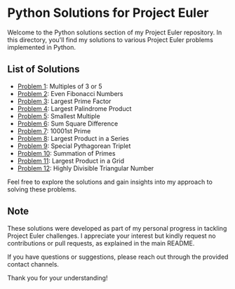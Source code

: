 # Python Solutions for Project Euler

Welcome to the Python solutions section of my Project Euler repository. In this directory, you'll find my solutions to various Project Euler problems implemented in Python.

## List of Solutions

- [Problem 1](https://github.com/ThatsLiamS/ProjectEuler/blob/main/Python/1.py): Multiples of 3 or 5
- [Problem 2](https://github.com/ThatsLiamS/ProjectEuler/blob/main/Python/2.py): Even Fibonacci Numbers
- [Problem 3](https://github.com/ThatsLiamS/ProjectEuler/blob/main/Python/3.py): Largest Prime Factor
- [Problem 4](https://github.com/ThatsLiamS/ProjectEuler/blob/main/Python/4.py): Largest Palindrome Product
- [Problem 5](https://github.com/ThatsLiamS/ProjectEuler/blob/main/Python/5.py): Smallest Multiple
- [Problem 6](https://github.com/ThatsLiamS/ProjectEuler/blob/main/Python/6.py): Sum Square Difference
- [Problem 7](https://github.com/ThatsLiamS/ProjectEuler/blob/main/Python/7.py): 10001st Prime
- [Problem 8](https://github.com/ThatsLiamS/ProjectEuler/blob/main/Python/8.py): Largest Product in a Series
- [Problem 9](https://github.com/ThatsLiamS/ProjectEuler/blob/main/Python/9.py): Special Pythagorean Triplet
- [Problem 10](https://github.com/ThatsLiamS/ProjectEuler/blob/main/Python/10.py): Summation of Primes
- [Problem 11](https://github.com/ThatsLiamS/ProjectEuler/blob/main/Python/11.py): Largest Product in a Grid
- [Problem 12](https://github.com/ThatsLiamS/ProjectEuler/blob/main/Python/12.py): Highly Divisible Triangular Number
<!-- - [Problem XX](https://github.com/ThatsLiamS/ProjectEuler/blob/main/Python/XX.py): -->

Feel free to explore the solutions and gain insights into my approach to solving these problems.

## Note

These solutions were developed as part of my personal progress in tackling Project Euler challenges. I appreciate your interest but kindly request no contributions or pull requests, as explained in the main README.

If you have questions or suggestions, please reach out through the provided contact channels.

Thank you for your understanding!

